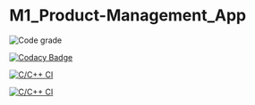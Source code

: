 # M1_Product-Management_App


![Code grade](https://api.codiga.io/project/31284/status/svg)



[![Codacy Badge](https://app.codacy.com/project/badge/Grade/e90729901b754357a4435b2f72ae1fdd)](https://www.codacy.com/gh/Reddy426/M1_Product-Management_App/dashboard?utm_source=github.com&amp;utm_medium=referral&amp;utm_content=Reddy426/M1_Product-Management_App&amp;utm_campaign=Badge_Grade)

[![C/C++ CI](https://github.com/Reddy426/M1_Product-Management_App/actions/workflows/Static_check.yml/badge.svg)](https://github.com/Reddy426/M1_Product-Management_App/actions/workflows/Static_check.yml)

[![C/C++ CI](https://github.com/Reddy426/M1_Product-Management_App/actions/workflows/Buildlinux.yml/badge.svg)](https://github.com/Reddy426/M1_Product-Management_App/actions/workflows/Buildlinux.yml)
